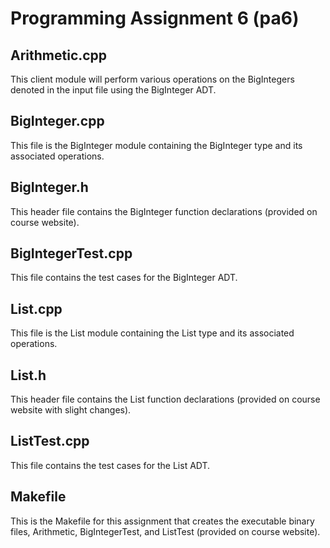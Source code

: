 # Programming Assignment 6 (pa6)

## Arithmetic.cpp
This client module will perform various operations on the BigIntegers denoted in the input file using the BigInteger ADT. 

## BigInteger.cpp
This file is the BigInteger module containing the BigInteger type and its associated operations.

## BigInteger.h
This header file contains the BigInteger function declarations (provided on course website).

## BigIntegerTest.cpp
This file contains the test cases for the BigInteger ADT.

## List.cpp
This file is the List module containing the List type and its associated operations.

## List.h
This header file contains the List function declarations (provided on course website with slight changes).

## ListTest.cpp
This file contains the test cases for the List ADT. 

## Makefile
This is the Makefile for this assignment that creates the executable binary files, Arithmetic, BigIntegerTest, and ListTest (provided on course website). 
